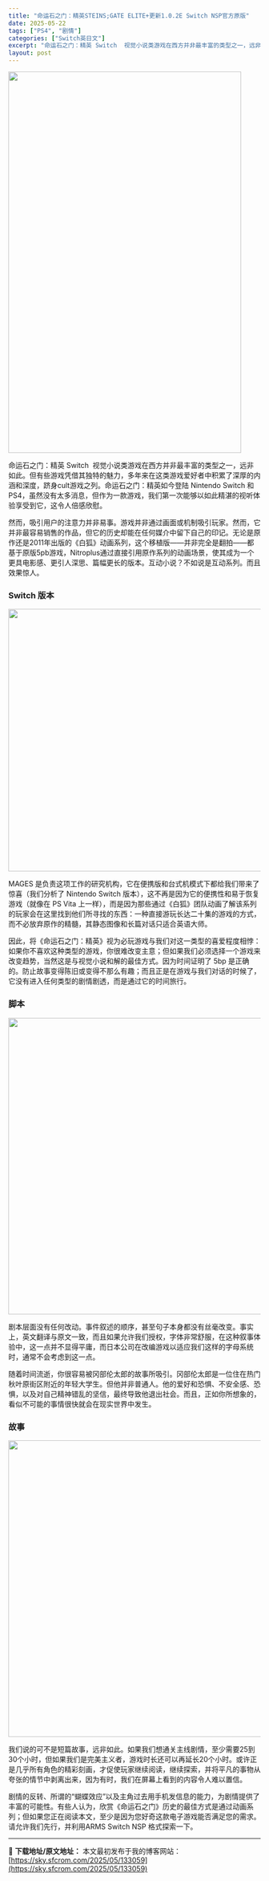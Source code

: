 ```yaml
---
title: "命运石之门：精英STEINS;GATE ELITE+更新1.0.2E Switch NSP官方原版"
date: 2025-05-22
tags: ["PS4", "剧情"]
categories: ["Switch英日文"]
excerpt: "命运石之门：精英 Switch  视觉小说类游戏在西方并非最丰富的类型之一，远非如此。但有些游戏凭借其独特的魅力，多年来在这类游戏爱好者中积累了深厚的内涵和深度，跻身cult游戏之列。命运石之门：精英如今登陆 Nintendo Switch 和 PS4，虽然没有太多消息，但作为一款游戏，我们第一次能&hellip;"
layout: post
---
```


<img class="aligncenter size-full wp-image-133060" src="https://sky.sfcrom.com/wp-content/uploads/2025/05/2025052203463523.webp" alt="" width="465" height="760" />

命运石之门：精英 Switch  视觉小说类游戏在西方并非最丰富的类型之一，远非如此。但有些游戏凭借其独特的魅力，多年来在这类游戏爱好者中积累了深厚的内涵和深度，跻身cult游戏之列。命运石之门：精英如今登陆 Nintendo Switch 和 PS4，虽然没有太多消息，但作为一款游戏，我们第一次能够以如此精湛的视听体验享受到它，这令人倍感欣慰。

然而，吸引用户的注意力并非易事。游戏并非通过画面或机制吸引玩家。然而，它并非最容易销售的作品，但它的历史却能在任何媒介中留下自己的印记。无论是原作还是2011年出版的《白狐》动画系列，这个移植版——并非完全是翻拍——都基于原版5pb游戏，Nitroplus通过直接引用原作系列的动画场景，使其成为一个更具电影感、更引人深思、篇幅更长的版本。互动小说？不如说是互动系列。而且效果惊人。
<h3>Switch 版本</h3>
<img class="aligncenter size-full wp-image-133061" src="https://sky.sfcrom.com/wp-content/uploads/2025/05/2025052203463552.webp" alt="" width="1000" height="523" />

MAGES 是负责这项工作的研究机构，它在便携版和台式机模式下都给我们带来了惊喜（我们分析了 Nintendo Switch 版本），这不再是因为它的便携性和易于恢复游戏（就像在 PS Vita 上一样），而是因为那些通过《白狐》团队动画了解该系列的玩家会在这里找到他们所寻找的东西：一种直接游玩长达二十集的游戏的方式，而不必放弃原作的精髓，其静态图像和长篇对话只适合英语大师。

因此，将《命运石之门：精英》视为必玩游戏与我们对这一类型的喜爱程度相悖：如果你不喜欢这种类型的游戏，你很难改变主意；但如果我们必须选择一个游戏来改变趋势，当然这是与视觉小说和解的最佳方式。因为时间证明了 5bp 是正确的。防止故事变得陈旧或变得不那么有趣；而且正是在游戏与我们对话的时候了，它没有进入任何类型的剧情剧透，而是通过它的时间旅行。
<h3>脚本</h3>
<img class="aligncenter size-full wp-image-133063" src="https://sky.sfcrom.com/wp-content/uploads/2025/05/2025052203463885.webp" alt="" width="1050" height="591" />

剧本层面没有任何改动。事件叙述的顺序，甚至句子本身都没有丝毫改变。事实上，英文翻译与原文一致，而且如果允许我们授权，字体非常舒服，在这种叙事体验中，这一点并不显得平庸，而日本公司在改编游戏以适应我们这样的字母系统时，通常不会考虑到这一点。

随着时间流逝，你很容易被冈部伦太郎的故事所吸引。冈部伦太郎是一位住在热门秋叶原街区附近的年轻大学生。但他并非普通人。他的爱好和恐惧、不安全感、恐惧，以及对自己精神错乱的坚信，最终导致他退出社会。而且，正如你所想象的，看似不可能的事情很快就会在现实世界中发生。
<h3>故事</h3>
<img class="aligncenter size-full wp-image-133062" src="https://sky.sfcrom.com/wp-content/uploads/2025/05/2025052203463748.webp" alt="" width="1050" height="591" />

我们说的可不是短篇故事，远非如此。如果我们想通关主线剧情，至少需要25到30个小时，但如果我们是完美主义者，游戏时长还可以再延长20个小时。或许正是几乎所有角色的精彩刻画，才促使玩家继续阅读，继续探索，并将平凡的事物从夸张的情节中剥离出来，因为有时，我们在屏幕上看到的内容令人难以置信。

剧情的反转、所谓的“蝴蝶效应”以及主角过去用手机发信息的能力，为剧情提供了丰富的可能性。有些人认为，欣赏《命运石之门》历史的最佳方式是通过动画系列；但如果您正在阅读本文，至少是因为您好奇这款电子游戏能否满足您的需求。请允许我们先行，并利用ARMS Switch NSP 格式探索一下。

---
📖 **下载地址/原文地址：** 本文最初发布于我的博客网站：[https://sky.sfcrom.com/2025/05/133059](https://sky.sfcrom.com/2025/05/133059)
